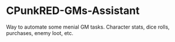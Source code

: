 # CPunkRED-GMs-Assistant
Way to automate some menial GM tasks. Character stats, dice rolls, purchases, enemy loot, etc.
